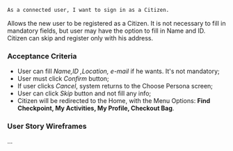 ```sh
As a connected user, I want to sign in as a Citizen.
```
Allows the new user to be registered as a Citizen. It is not necessary to fill in mandatory fields, but user may have the option to fill in Name and ID. Citizen can skip and register only with his address.

### Acceptance Criteria
- User can fill *Name,ID ,Location, e-mail* if he wants. It's not mandatory;
- User must click *Confirm* button;
- If user clicks *Cancel*, system returns to the Choose Persona screen;
- User can click *Skip* button and not fill any info;
- Citizen will be redirected to the Home, with the Menu Options: **Find Checkpoint, My Activities, My Profile, Checkout Bag**.

### User Story Wireframes
...
